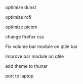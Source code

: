 
optimize dunst

optimize rofi 

optimize picom 

change firefox css

Fix volume bar module on qtile bar 

Improve bar module on qtile

add theme to thunar

port to laptop